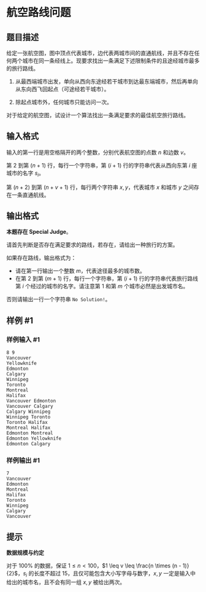 # 航空路线问题

## 题目描述

给定一张航空图，图中顶点代表城市，边代表两城市间的直通航线，并且不存在任何两个城市在同一条经线上。现要求找出一条满足下述限制条件的且途经城市最多的旅行路线。

1. 从最西端城市出发，单向从西向东途经若干城市到达最东端城市，然后再单向从东向西飞回起点（可途经若干城市）。

2. 除起点城市外，任何城市只能访问一次。

对于给定的航空图，试设计一个算法找出一条满足要求的最佳航空旅行路线。

## 输入格式

输入的第一行是用空格隔开的两个整数，分别代表航空图的点数 $n$ 和边数 $v$。

第 $2$ 到第 $(n + 1)$ 行，每行一个字符串，第 $(i + 1)$ 行的字符串代表从西向东第 $i$ 座城市的名字 $s_i$。

第 $(n + 2)$ 到第 $(n + v + 1)$ 行，每行两个字符串 $x, y$，代表城市 $x$ 和城市 $y$ 之间存在一条直通航线。

## 输出格式

**本题存在 Special Judge**。

请首先判断是否存在满足要求的路线，若存在，请给出一种旅行的方案。

如果存在路线，输出格式为：

- 请在第一行输出一个整数 $m$，代表途径最多的城市数。
- 在第 $2$ 到第 $(m + 1)$ 行，每行一个字符串，第 $(i + 1)$ 行的字符串代表旅行路线第 $i$ 个经过的城市的名字。请注意第 $1$ 和第 $m$ 个城市必然是出发城市名。

否则请输出一行一个字符串 ``No Solution!``。

## 样例 #1

### 样例输入 #1
```
8 9
Vancouver
Yellowknife
Edmonton
Calgary
Winnipeg
Toronto
Montreal
Halifax
Vancouver Edmonton
Vancouver Calgary
Calgary Winnipeg
Winnipeg Toronto
Toronto Halifax
Montreal Halifax
Edmonton Montreal
Edmonton Yellowknife
Edmonton Calgary
```

### 样例输出 #1

```
7
Vancouver
Edmonton
Montreal
Halifax
Toronto
Winnipeg
Calgary
Vancouver
```

## 提示

**数据规模与约定**

对于 $100\%$ 的数据，保证 $1 \leq n < 100$，$1 \leq v \leq \frac{n \times (n - 1)}{2}$，$s_i$ 的长度不超过 $15$，且仅可能包含大小写字母与数字，$x, y$ 一定是输入中给出的城市名，且不会有同一组 $x, y$ 被给出两次。


